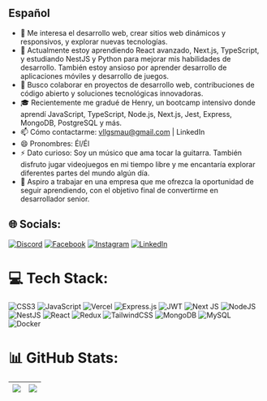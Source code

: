 ## Español
- 👀 Me interesa el desarrollo web, crear sitios web dinámicos y responsivos, y explorar nuevas tecnologías.
- 🌱 Actualmente estoy aprendiendo React avanzado, Next.js, TypeScript, y estudiando NestJS y Python para mejorar mis habilidades de desarrollo. También estoy ansioso por aprender desarrollo de aplicaciones móviles y desarrollo de juegos.
- 💞️ Busco colaborar en proyectos de desarrollo web, contribuciones de código abierto y soluciones tecnológicas innovadoras.
- 🎓 Recientemente me gradué de Henry, un bootcamp intensivo donde aprendí JavaScript, TypeScript, Node.js, Next.js, Jest, Express, MongoDB, PostgreSQL y más.
- 📫 Cómo contactarme: vllgsmau@gmail.com | LinkedIn
- 😄 Pronombres: Él/Él
- ⚡ Dato curioso: Soy un músico que ama tocar la guitarra. También disfruto jugar videojuegos en mi tiempo libre y me encantaría explorar diferentes partes del mundo algún día.
- 💼 Aspiro a trabajar en una empresa que me ofrezca la oportunidad de seguir aprendiendo, con el objetivo final de convertirme en desarrollador senior.

## 🌐 Socials:
[![Discord](https://img.shields.io/badge/Discord-%237289DA.svg?logo=discord&logoColor=white)](https://discord.gg/rock_st) [![Facebook](https://img.shields.io/badge/Facebook-%231877F2.svg?logo=Facebook&logoColor=white)](https://facebook.com/https://www.facebook.com/Axel.vllgs/) [![Instagram](https://img.shields.io/badge/Instagram-%23E4405F.svg?logo=Instagram&logoColor=white)](https://instagram.com/https://www.instagram.com/mauvllgs/) [![LinkedIn](https://img.shields.io/badge/LinkedIn-%230077B5.svg?logo=linkedin&logoColor=white)](https://linkedin.com/in/https://www.linkedin.com/in/mauricio-villegas-63a308246/) 

# 💻 Tech Stack:
![CSS3](https://img.shields.io/badge/css3-%231572B6.svg?style=for-the-badge&logo=css3&logoColor=white) 
![JavaScript](https://img.shields.io/badge/javascript-%23323330.svg?style=for-the-badge&logo=javascript&logoColor=%23F7DF1E) 
![Vercel](https://img.shields.io/badge/vercel-%23000000.svg?style=for-the-badge&logo=vercel&logoColor=white) 
![Express.js](https://img.shields.io/badge/express.js-%23404d59.svg?style=for-the-badge&logo=express&logoColor=%2361DAFB) 
![JWT](https://img.shields.io/badge/JWT-black?style=for-the-badge&logo=JSON%20web%20tokens) 
![Next JS](https://img.shields.io/badge/Next-black?style=for-the-badge&logo=next.js&logoColor=white) 
![NodeJS](https://img.shields.io/badge/node.js-6DA55F?style=for-the-badge&logo=node.js&logoColor=white) 
![NestJS](https://img.shields.io/badge/nestjs-%23E0234E.svg?style=for-the-badge&logo=nestjs&logoColor=white) 
![React](https://img.shields.io/badge/react-%2320232a.svg?style=for-the-badge&logo=react&logoColor=%2361DAFB) 
![Redux](https://img.shields.io/badge/redux-%23593d88.svg?style=for-the-badge&logo=redux&logoColor=white) 
![TailwindCSS](https://img.shields.io/badge/tailwindcss-%2338B2AC.svg?style=for-the-badge&logo=tailwind-css&logoColor=white) 
![MongoDB](https://img.shields.io/badge/MongoDB-%234ea94b.svg?style=for-the-badge&logo=mongodb&logoColor=white) 
![MySQL](https://img.shields.io/badge/mysql-4479A1.svg?style=for-the-badge&logo=mysql&logoColor=white) 
![Docker](https://img.shields.io/badge/docker-%230db7ed.svg?style=for-the-badge&logo=docker&logoColor=white)

# 📊 GitHub Stats:
| ![](https://github-readme-streak-stats.herokuapp.com/?user=V-Mau&theme=tokyonight&hide_border=false) | ![](https://github-readme-stats.vercel.app/api/top-langs/?username=V-Mau&theme=tokyonight&hide_border=false&include_all_commits=false&count_private=false&layout=compact) |
|---|---|
